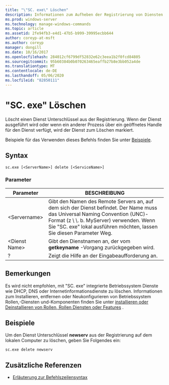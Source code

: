 ```yaml
---
title: "\"SC. exe\" Löschen"
description: Informationen zum Aufheben der Registrierung von Diensten mit dem Hilfsprogramm "SC. exe"
ms.prod: windows-server
ms.technology: manage-windows-commands
ms.topic: article
ms.assetid: 2fe94fb3-e4d1-47b5-b999-39995ecbb644
author: coreyp-at-msft
ms.author: coreyp
manager: dongill
ms.date: 10/16/2017
ms.openlocfilehash: 284012cf6799df52832e62c3eea1b2f0fcd84805
ms.sourcegitcommit: 95b60384b0b070263465eaffb27b8e3bb052a4de
ms.translationtype: MT
ms.contentlocale: de-DE
ms.lasthandoff: 05/06/2020
ms.locfileid: "82850111"
---
```

# <a name="scexe-delete"></a>"SC. exe" Löschen

Löscht einen Dienst Unterschlüssel aus der Registrierung. Wenn der Dienst ausgeführt wird oder wenn ein anderer Prozess über ein geöffnetes Handle für den Dienst verfügt, wird der Dienst zum Löschen markiert.

Beispiele für das Verwenden dieses Befehls finden Sie unter [Beispiele](#examples).

## <a name="syntax"></a>Syntax

```
sc.exe [<ServerName>] delete [<ServiceName>]
```

### <a name="parameters"></a>Parameter

|Parameter|BESCHREIBUNG|
|---------|-----------|
|\<Servername>|Gibt den Namen des Remote Servers an, auf dem sich der Dienst befindet. Der Name muss das Universal Naming Convention (UNC)-Format (z \\ \\. b. MyServer) verwenden. Wenn Sie "SC. exe" lokal ausführen möchten, lassen Sie diesen Parameter Weg.|
|\<Dienst Name>|Gibt den Dienstnamen an, der vom **getkeyname** -Vorgang zurückgegeben wird.|
|?|Zeigt die Hilfe an der Eingabeaufforderung an.|

## <a name="remarks"></a>Bemerkungen

Es wird nicht empfohlen, mit "SC. exe" integrierte Betriebssystem Dienste wie DHCP, DNS oder Internetinformationsdienste zu löschen. Informationen zum Installieren, entfernen oder Neukonfigurieren von Betriebssystem Rollen,-Diensten und-Komponenten finden Sie unter [installieren oder Deinstallieren von Rollen, Rollen Diensten oder Features](/WindowsServerDocs/administration/server-manager/install-or-uninstall-roles-role-services-or-features.md) .

## <a name="examples"></a>Beispiele

Um den Dienst Unterschlüssel **newserv** aus der Registrierung auf dem lokalen Computer zu löschen, geben Sie Folgendes ein:
```
sc.exe delete newserv
```

## <a name="additional-references"></a>Zusätzliche Referenzen

- [Erläuterung zur Befehlszeilensyntax](command-line-syntax-key.md)
